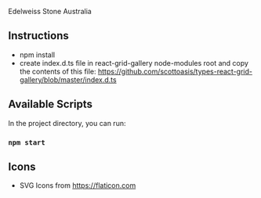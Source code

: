Edelweiss Stone Australia

## Instructions

- npm install
- create index.d.ts file in react-grid-gallery node-modules root and copy the contents of this file: https://github.com/scottoasis/types-react-grid-gallery/blob/master/index.d.ts

## Available Scripts

In the project directory, you can run:

### `npm start`

## Icons

- SVG Icons from https://flaticon.com

